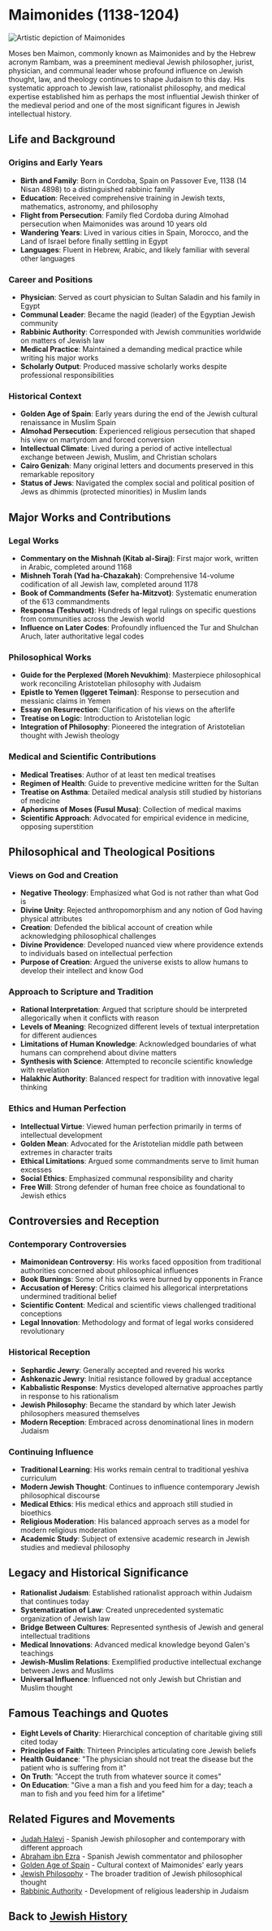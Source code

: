 # Maimonides (1138-1204)

![Artistic depiction of Maimonides](maimonides_portrait.jpg)

Moses ben Maimon, commonly known as Maimonides and by the Hebrew acronym Rambam, was a preeminent medieval Jewish philosopher, jurist, physician, and communal leader whose profound influence on Jewish thought, law, and theology continues to shape Judaism to this day. His systematic approach to Jewish law, rationalist philosophy, and medical expertise established him as perhaps the most influential Jewish thinker of the medieval period and one of the most significant figures in Jewish intellectual history.

## Life and Background

### Origins and Early Years

- **Birth and Family**: Born in Cordoba, Spain on Passover Eve, 1138 (14 Nisan 4898) to a distinguished rabbinic family
- **Education**: Received comprehensive training in Jewish texts, mathematics, astronomy, and philosophy
- **Flight from Persecution**: Family fled Cordoba during Almohad persecution when Maimonides was around 10 years old
- **Wandering Years**: Lived in various cities in Spain, Morocco, and the Land of Israel before finally settling in Egypt
- **Languages**: Fluent in Hebrew, Arabic, and likely familiar with several other languages

### Career and Positions

- **Physician**: Served as court physician to Sultan Saladin and his family in Egypt
- **Communal Leader**: Became the nagid (leader) of the Egyptian Jewish community
- **Rabbinic Authority**: Corresponded with Jewish communities worldwide on matters of Jewish law
- **Medical Practice**: Maintained a demanding medical practice while writing his major works
- **Scholarly Output**: Produced massive scholarly works despite professional responsibilities

### Historical Context

- **Golden Age of Spain**: Early years during the end of the Jewish cultural renaissance in Muslim Spain
- **Almohad Persecution**: Experienced religious persecution that shaped his view on martyrdom and forced conversion
- **Intellectual Climate**: Lived during a period of active intellectual exchange between Jewish, Muslim, and Christian scholars
- **Cairo Genizah**: Many original letters and documents preserved in this remarkable repository
- **Status of Jews**: Navigated the complex social and political position of Jews as dhimmis (protected minorities) in Muslim lands

## Major Works and Contributions

### Legal Works

- **Commentary on the Mishnah (Kitab al-Siraj)**: First major work, written in Arabic, completed around 1168
- **Mishneh Torah (Yad ha-Chazakah)**: Comprehensive 14-volume codification of all Jewish law, completed around 1178
- **Book of Commandments (Sefer ha-Mitzvot)**: Systematic enumeration of the 613 commandments
- **Responsa (Teshuvot)**: Hundreds of legal rulings on specific questions from communities across the Jewish world
- **Influence on Later Codes**: Profoundly influenced the Tur and Shulchan Aruch, later authoritative legal codes

### Philosophical Works

- **Guide for the Perplexed (Moreh Nevukhim)**: Masterpiece philosophical work reconciling Aristotelian philosophy with Judaism
- **Epistle to Yemen (Iggeret Teiman)**: Response to persecution and messianic claims in Yemen
- **Essay on Resurrection**: Clarification of his views on the afterlife
- **Treatise on Logic**: Introduction to Aristotelian logic
- **Integration of Philosophy**: Pioneered the integration of Aristotelian thought with Jewish theology

### Medical and Scientific Contributions

- **Medical Treatises**: Author of at least ten medical treatises
- **Regimen of Health**: Guide to preventive medicine written for the Sultan
- **Treatise on Asthma**: Detailed medical analysis still studied by historians of medicine
- **Aphorisms of Moses (Fusul Musa)**: Collection of medical maxims
- **Scientific Approach**: Advocated for empirical evidence in medicine, opposing superstition

## Philosophical and Theological Positions

### Views on God and Creation

- **Negative Theology**: Emphasized what God is not rather than what God is
- **Divine Unity**: Rejected anthropomorphism and any notion of God having physical attributes
- **Creation**: Defended the biblical account of creation while acknowledging philosophical challenges
- **Divine Providence**: Developed nuanced view where providence extends to individuals based on intellectual perfection
- **Purpose of Creation**: Argued the universe exists to allow humans to develop their intellect and know God

### Approach to Scripture and Tradition

- **Rational Interpretation**: Argued that scripture should be interpreted allegorically when it conflicts with reason
- **Levels of Meaning**: Recognized different levels of textual interpretation for different audiences
- **Limitations of Human Knowledge**: Acknowledged boundaries of what humans can comprehend about divine matters
- **Synthesis with Science**: Attempted to reconcile scientific knowledge with revelation
- **Halakhic Authority**: Balanced respect for tradition with innovative legal thinking

### Ethics and Human Perfection

- **Intellectual Virtue**: Viewed human perfection primarily in terms of intellectual development
- **Golden Mean**: Advocated for the Aristotelian middle path between extremes in character traits
- **Ethical Limitations**: Argued some commandments serve to limit human excesses
- **Social Ethics**: Emphasized communal responsibility and charity
- **Free Will**: Strong defender of human free choice as foundational to Jewish ethics

## Controversies and Reception

### Contemporary Controversies

- **Maimonidean Controversy**: His works faced opposition from traditional authorities concerned about philosophical influences
- **Book Burnings**: Some of his works were burned by opponents in France
- **Accusation of Heresy**: Critics claimed his allegorical interpretations undermined traditional belief
- **Scientific Content**: Medical and scientific views challenged traditional conceptions
- **Legal Innovation**: Methodology and format of legal works considered revolutionary

### Historical Reception

- **Sephardic Jewry**: Generally accepted and revered his works
- **Ashkenazic Jewry**: Initial resistance followed by gradual acceptance
- **Kabbalistic Response**: Mystics developed alternative approaches partly in response to his rationalism
- **Jewish Philosophy**: Became the standard by which later Jewish philosophers measured themselves
- **Modern Reception**: Embraced across denominational lines in modern Judaism

### Continuing Influence

- **Traditional Learning**: His works remain central to traditional yeshiva curriculum
- **Modern Jewish Thought**: Continues to influence contemporary Jewish philosophical discourse
- **Medical Ethics**: His medical ethics and approach still studied in bioethics
- **Religious Moderation**: His balanced approach serves as a model for modern religious moderation
- **Academic Study**: Subject of extensive academic research in Jewish studies and medieval philosophy

## Legacy and Historical Significance

- **Rationalist Judaism**: Established rationalist approach within Judaism that continues today
- **Systematization of Law**: Created unprecedented systematic organization of Jewish law
- **Bridge Between Cultures**: Represented synthesis of Jewish and general intellectual traditions
- **Medical Innovations**: Advanced medical knowledge beyond Galen's teachings
- **Jewish-Muslim Relations**: Exemplified productive intellectual exchange between Jews and Muslims
- **Universal Influence**: Influenced not only Jewish but Christian and Muslim thought

## Famous Teachings and Quotes

- **Eight Levels of Charity**: Hierarchical conception of charitable giving still cited today
- **Principles of Faith**: Thirteen Principles articulating core Jewish beliefs
- **Health Guidance**: "The physician should not treat the disease but the patient who is suffering from it"
- **On Truth**: "Accept the truth from whatever source it comes"
- **On Education**: "Give a man a fish and you feed him for a day; teach a man to fish and you feed him for a lifetime"

## Related Figures and Movements

- [Judah Halevi](./judah_halevi.md) - Spanish Jewish philosopher and contemporary with different approach
- [Abraham ibn Ezra](./ibn_ezra.md) - Spanish Jewish commentator and philosopher
- [Golden Age of Spain](./spanish_golden_age.md) - Cultural context of Maimonides' early years
- [Jewish Philosophy](./medieval_philosophy.md) - The broader tradition of Jewish philosophical thought
- [Rabbinic Authority](../practices/rabbinical_authority.md) - Development of religious leadership in Judaism

## Back to [Jewish History](./README.md)
